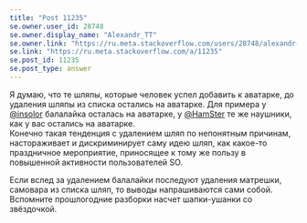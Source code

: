 ```yaml
---
title: "Post 11235"
se.owner.user_id: 28748
se.owner.display_name: "Alexandr_TT"
se.owner.link: "https://ru.meta.stackoverflow.com/users/28748/alexandr-tt"
se.link: "https://ru.meta.stackoverflow.com/a/11235"
se.post_id: 11235
se.post_type: answer
---
```

<p>Я думаю, что те шляпы, которые человек успел добавить к аватарке, до удаления шляпы из списка остались на аватарке. Для примера у <a href="https://ru.stackoverflow.com/users/1365/insolor">@insolor</a> балалайка осталась на аватарке, у  <a href="https://ru.stackoverflow.com/users/212421/hamster">@HamSter</a> те же наушники, как у вас остались на аватарке.<br />
Конечно такая тенденция с удалением шляп по непонятным причинам, настораживает и дискриминирует саму идею шляп, как какое-то праздничное мероприятие, приносящее к тому же пользу в повышенной активности пользователей SO.</p>
<p>Если вслед за удалением балалайки последуют удаления матрешки, самовара из списка шляп, то выводы напрашиваются сами собой.<br />
Вспомните прошлогодние разборки насчет шапки-ушанки со звёздочкой.</p>
